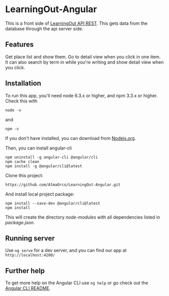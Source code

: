 # LearningOut-Angular
This is a front side of [LearningOut API REST](https://github.com/AlmaOrco/LearningOut).
This gets data from the database through the api server side.

## Features
Get place list and show them.
Go to detail view when you click in one item.
It can also search by term in while you're writing and show detail view when you click.

## Installation
To run this app, you'll need node 6.3.x or higher, and npm 3.3.x or higher. Check this with 
```
node -v
```
and
```
npm -v
```
If you don't have installed, you can download from [Nodejs.org](https://nodejs.org/es/).

Then, you can install angular-cli
```
npm uninstall -g angular-cli @angular/cli
npm cache clean
npm install -g @angular/cli@latest
```

Clone this project:
```
https://github.com/AlmaOrco/LearningOut-Angular.git
```
And install local project package:
```
npm install --save-dev @angular/cli@latest
npm install
```
This will create the directory *node-modules* with all dependencies listed in *package.json*.

## Running server
Use ```ng serve``` for a dev server, and you can find our app at ```http://localhost:4200/```

## Further help

To get more help on the Angular CLI use `ng help` or go check out the [Angular CLI README](https://github.com/angular/angular-cli/blob/master/README.md).

